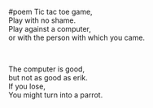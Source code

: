 #poem
Tic tac toe game, <br>
Play with no shame. <br>
Play against a computer, <br>
or with the person with which you came. <br>

 <br>

The computer is good, <br>
but not as good as erik. <br>
If you lose, <br>
You might turn into a parrot. <br>
